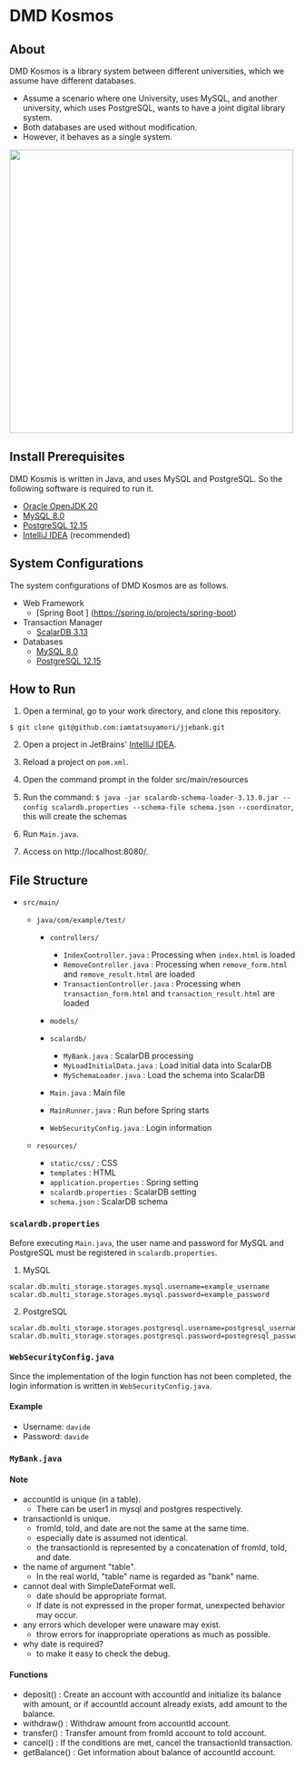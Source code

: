 # DMD Kosmos

## About
DMD Kosmos is a library system between different universities, which we assume have different databases.
- Assume a scenario where one University, uses MySQL, and another university, which uses PostgreSQL, wants to have a joint digital library system.
- Both databases are used without modification.
- However, it behaves as a single system.

[//]: # (![UseCase]&#40;https://github.com/iamtatsuyamori/jjebank/assets/26143847/7cfd52d5-41cd-46d0-b25b-c0e3e6d0c8cf&#41;)
<img src="https://github.com/iamtatsuyamori/jjebank/assets/26143847/7cfd52d5-41cd-46d0-b25b-c0e3e6d0c8cf" width="500px">

## Install Prerequisites
DMD Kosmis is written in Java, and uses MySQL and PostgreSQL. So the following software is required to run it.
- [Oracle OpenJDK 20](https://jdk.java.net/)
- [MySQL 8.0](https://www.mysql.com/)
- [PostgreSQL 12.15](https://www.postgresql.org/)
- [IntelliJ IDEA](https://www.jetbrains.com/ja-jp/idea/) (recommended)

## System Configurations
The system configurations of DMD Kosmos are as follows.
- Web Framework
  - [Spring Boot ] (https://spring.io/projects/spring-boot)
- Transaction Manager
  - [ScalarDB 3.13](https://scalar-labs.com/ja/products/scalardb)
- Databases
  - [MySQL 8.0](https://www.mysql.com/)
  - [PostgreSQL 12.15](https://www.postgresql.org/)

## How to Run
1. Open a terminal, go to your work directory, and clone this repository.
```shell
$ git clone git@github.com:iamtatsuyamori/jjebank.git
```

2. Open a project in JetBrains' [IntelliJ IDEA](https://www.jetbrains.com/ja-jp/idea/).

3. Reload a project on ``pom.xml``.
4. Open the command prompt in the folder src/main/resources
5. Run the command: ``$ java -jar scalardb-schema-loader-3.13.0.jar --config scalardb.properties --schema-file schema.json --coordinator``, this will create the schemas

6. Run ``Main.java``.

7. Access on http://localhost:8080/.

## File Structure
- ``src/main/``
    - ``java/com/example/test/``

        - ``controllers/``
            - ``IndexController.java`` : Processing when ``index.html`` is loaded
            - ``RemoveController.java`` : Processing when ``remove_form.html`` and ``remove_result.html`` are loaded
            - ``TransactionController.java`` : Processing when ``transaction_form.html`` and ``transaction_result.html`` are loaded

        - ``models/``

        - ``scalardb/``
            - ``MyBank.java`` : ScalarDB processing
            - ``MyLoadInitialData.java`` : Load initial data into ScalarDB
            - ``MySchemaLoader.java`` : Load the schema into ScalarDB

        - ``Main.java`` : Main file

        - ``MainRunner.java`` : Run before Spring starts

        - ``WebSecurityConfig.java`` : Login information

    - ``resources/``
        - ``static/css/`` : CSS
        - ``templates`` : HTML
        - ``application.properties`` : Spring setting
        - ``scalardb.properties`` : ScalarDB setting
        - ``schema.json`` : ScalarDB schema

### ``scalardb.properties``
Before executing ``Main.java``, the user name and password for MySQL and PostgreSQL must be registered in ``scalardb.properties``.
1. MySQL
```properties
scalar.db.multi_storage.storages.mysql.username=example_username
scalar.db.multi_storage.storages.mysql.password=example_password
```
2. PostgreSQL
```properties
scalar.db.multi_storage.storages.postgresql.username=postgresql_username
scalar.db.multi_storage.storages.postgresql.password=postegresql_password
```

### ``WebSecurityConfig.java``
Since the implementation of the login function has not been completed, the login information is written in ``WebSecurityConfig.java``.

#### Example
- Username: ``davide``
- Password: ``davide``

### ``MyBank.java``
#### Note
- accountId is unique (in a table).
    - There can be user1 in mysql and postgres respectively.
- transactionId is unique.
    - fromId, toId, and date are not the same at the same time.
    - especially date is assumed not identical.
    - the transactionId is represented by a concatenation of fromId, toId, and date.
- the name of argument "table".
    - In the real world, "table" name is regarded as "bank" name.
- cannot deal with SimpleDateFormat well.
    - date should be appropriate format.
    - If date is not expressed in the proper format, unexpected behavior may occur.
- any errors which developer were unaware may exist.
    - throw errors for inappropriate operations as much as possible.
- why date is required?
    - to make it easy to check the debug.

#### Functions
- deposit() : Create an account with accountId and initialize its balance with amount, or if accountId account already exists, add amount to the balance.
- withdraw() : Withdraw amount from accountId account.
- transfer() : Transfer amount from fromId account to toId account.
- cancel() : If the conditions are met, cancel the transactionId transaction.
- getBalance() : Get information about balance of accountId account.
